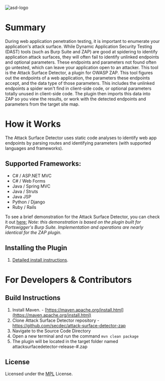 ![asd-logo](https://user-images.githubusercontent.com/35819157/41377213-60ca05de-6f29-11e8-8c05-e29720906c90.png)


# Summary
During web application penetration testing, it is important to enumerate  your application's attack surface. While Dynamic Application Security Testing (DAST) tools (such as Burp Suite and ZAP) are good at spidering to identify application attack surfaces, they will often fail to identify unlinked endpoints and optional parameters. These endpoints and parameters not found often go untested, which can leave your application open to an attacker.
This tool is the Attack Surface Detector, a plugin for OWASP ZAP. This tool figures out the endpoints of a web application, the parameters these endpoints accept, and the data type of those parameters. This includes the unlinked endpoints a spider won't find in client-side code, or optional parameters totally unused in client-side code. The plugin then imports this data into ZAP so you view the results, or work with the detected endpoints and parameters from the target site map.

# How it Works
The Attack Surface Detector uses static code analyses to identify web app endpoints by parsing routes and identifying parameters (with supported languages and frameworks).

## Supported Frameworks:
  * C# / ASP.NET MVC
  * C# / Web Forms
  * Java / Spring MVC
  * Java / Struts
  * Java JSP
  * Python / Django
  * Ruby / Rails

To see a brief demonstration for the Attack Surface Detector, you can check it out [here:](https://youtu.be/jUUJNRcmqwI) *Note: this demonstration is based on the plugin built for Portswigger's Burp Suite. Implementation and operations are nearly identical for the ZAP plugin.*

## Installing the Plugin
1. [Detailed install instructions](https://github.com/secdec/attack-surface-detector-zap/wiki/Installation).


# For Developers & Contributors

## Build Instructions
1.  Install Maven. - [https://maven.apache.org/install.html](https://maven.apache.org/install.html)
2. Clone Attack Surface Detector repository - https://github.com/secdec/attack-surface-detector-zap 
3. Navigate to the Source Code Directory
4. Open a new terminal and run the command `mvn clean package`
4. The plugin will be located in the target folder named attacksurfacedetector-release-#.zap



## License

Licensed under the [MPL](https://github.com/secdec/attack-surface-detector-zap/blob/master/LICENSE) License.
